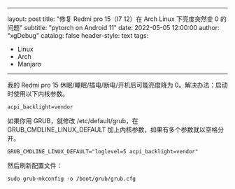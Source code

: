 

---
layout:     post
title:      "修复 Redmi pro 15（I7 12）在 Arch Linux 下亮度突然变 0 的问题"
subtitle:   "pytorch on Android 11"
date:       2022-05-05 12:00:00
author:     "xgDebug"
catalog: false
header-style: text
tags:
  - Linux
  - Arch
  - Manjaro
---


我的  Redmi pro 15 休眠/睡眠/插电/断电/开机后可能亮度降为 0。解决办法：启动时使用以下内核参数。

````
acpi_backlight=vendor
````

如果你用 GRUB，就修改 /etc/default/grub，在 GRUB_CMDLINE_LINUX_DEFAULT 加上内核参数，如果有多个参数就以空格分开。
````
GRUB_CMDLINE_LINUX_DEFAULT="loglevel=5 acpi_backlight=vendor"
````
然后刷新配置文件：

````
sudo grub-mkconfig -o /boot/grub/grub.cfg
````
